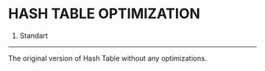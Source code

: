 HASH TABLE OPTIMIZATION
=======================
1. Standart
----------------
The original version of Hash Table without any optimizations.
